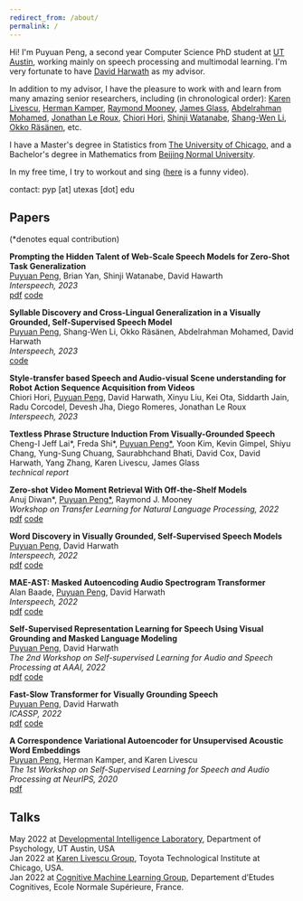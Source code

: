 ```yaml
---
redirect_from: /about/
permalink: /
---
```


Hi! I'm Puyuan Peng, a second year Computer Science PhD student at [UT Austin](https://www.utexas.edu/), working mainly on speech processing and multimodal learning. I'm very fortunate to have [David Harwath](https://www.cs.utexas.edu/~harwath/) as my advisor.

In addition to my advisor, I have the pleasure to work with and learn from many amazing senior researchers, including (in chronological order): [Karen Livescu](https://home.ttic.edu/~klivescu/), [Herman Kamper](https://www.kamperh.com/), [Raymond Mooney](https://www.cs.utexas.edu/~mooney/), [James Glass](https://people.csail.mit.edu/jrg/), [Abdelrahman Mohamed](https://scholar.google.com/citations?hl=en&user=tJ_PrzgAAAAJ), [Jonathan Le Roux](https://www.jonathanleroux.org/), [Chiori Hori](https://www.merl.com/people/chori), [Shinji Watanabe](https://sites.google.com/view/shinjiwatanabe), [Shang-Wen Li](https://swdanielli.github.io/), [Okko Räsänen](https://webpages.tuni.fi/specog/index.html), etc.

I have a Master's degree in Statistics from [The University of Chicago](https://stat.uchicago.edu/alumni/ms-alumni/), and a Bachelor's degree in Mathematics from [Beijing Normal University](https://english.bnu.edu.cn/). 

In my free time, I try to workout and sing ([here](https://youtu.be/h-7TFc5pBuk) is a funny video).  

contact: pyp [at] utexas [dot] edu  

## Papers 
(\*denotes equal contribution)  

**Prompting the Hidden Talent of Web-Scale Speech Models for Zero-Shot Task Generalization**  
<u>Puyuan Peng</u>, Brian Yan, Shinji Watanabe, David Hawarth  
*Interspeech, 2023*  
[pdf](https://arxiv.org/abs/2305.11095) [code](https://github.com/jasonppy/promptingwhisper)

**Syllable Discovery and Cross-Lingual Generalization in a Visually Grounded, Self-Supervised Speech Model**  
<u>Puyuan Peng</u>, Shang-Wen Li, Okko Räsänen, Abdelrahman Mohamed, David Harwath  
*Interspeech, 2023*  
[code](https://github.com/jasonppy/syllable-discovery)  

**Style-transfer based Speech and Audio-visual Scene understanding for Robot Action Sequence Acquisition from Videos**  
Chiori Hori, <u>Puyuan Peng</u>, David Harwath, Xinyu Liu, Kei Ota, Siddarth Jain, Radu Corcodel, Devesh Jha, Diego Romeres, Jonathan Le Roux  
*Interspeech, 2023*  

**Textless Phrase Structure Induction From Visually-Grounded Speech**  
Cheng-I Jeff Lai\*, Freda Shi\*, <u>Puyuan Peng*</u>, Yoon Kim, Kevin Gimpel, Shiyu Chang, Yung-Sung Chuang, Saurabhchand Bhati, David Cox, David Harwath, Yang Zhang, Karen Livescu, James Glass  
*technical report*  

**Zero-shot Video Moment Retrieval With Off-the-Shelf Models**  
Anuj Diwan\*, <u>Puyuan Peng*</u>, Raymond J. Mooney  
*Workshop on Transfer Learning for Natural Language Processing, 2022*   
[pdf](https://arxiv.org/pdf/2211.02178.pdf) [code](https://jasonppy.github.io/)

**Word Discovery in Visually Grounded, Self-Supervised Speech Models**  
<u>Puyuan Peng</u>, David Harwath  
*Interspeech, 2022*  
[pdf](https://arxiv.org/pdf/2203.15081.pdf) [code](https://github.com/jasonppy/word-discovery)  

**MAE-AST: Masked Autoencoding Audio Spectrogram Transformer**  
Alan Baade, <u>Puyuan Peng</u>, David Harwath  
*Interspeech, 2022*   
[pdf](https://arxiv.org/pdf/2203.16691.pdf) [code](https://github.com/AlanBaade/MAE-AST-Public)

**Self-Supervised Representation Learning for Speech Using Visual Grounding and Masked Language Modeling**  
<u>Puyuan Peng</u>, David Harwath  
*The 2nd Workshop on Self-supervised Learning for Audio and Speech Processing at AAAI, 2022*  
[pdf](https://arxiv.org/pdf/2202.03543.pdf) [code](https://github.com/jasonppy/FaST-VGS-Family)  

**Fast-Slow Transformer for Visually Grounding Speech**  
<u>Puyuan Peng</u>, David Harwath  
*ICASSP, 2022*  
[pdf](https://arxiv.org/pdf/2109.08186.pdf) [code](https://github.com/jasonppy/FaST-VGS-Family)

**A Correspondence Variational Autoencoder for Unsupervised Acoustic Word Embeddings**  
<u>Puyuan Peng</u>, Herman Kamper, and Karen Livescu  
*The 1st Workshop on Self-Supervised Learning for Speech and Audio Processing at NeurIPS, 2020*  
[pdf](https://arxiv.org/abs/2012.02221)

## Talks
May 2022 at [Developmental Intelligence Laboratory](https://www.la.utexas.edu/users/dil/), Department of Psychology, UT Austin, USA  
Jan 2022 at [Karen Livescu Group](https://home.ttic.edu/~klivescu/),  Toyota Technological Institute at Chicago, USA.  
Jan 2022 at [Cognitive Machine Learning Group](https://cognitive-ml.fr/), Departement d’Etudes Cognitives, Ecole Normale Supérieure, France.  
